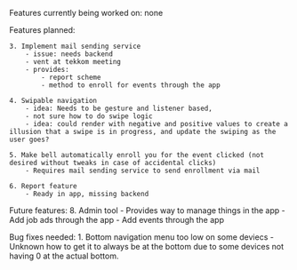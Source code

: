Features currently being worked on: 
none

Features planned:

    3. Implement mail sending service 
        - issue: needs backend
        - vent at tekkom meeting
        - provides: 
            - report scheme
            - method to enroll for events through the app

    4. Swipable navigation 
        - idea: Needs to be gesture and listener based, 
        - not sure how to do swipe logic
        - idea: could render with negative and positive values to create a illusion that a swipe is in progress, and update the swiping as the user goes?

    5. Make bell automatically enroll you for the event clicked (not desired without tweaks in case of accidental clicks)
        - Requires mail sending service to send enrollment via mail

    6. Report feature
        - Ready in app, missing backend

Future features: 
    8. Admin tool
        - Provides way to manage things in the app
        - Add job ads through the app
        - Add events through the app

Bug fixes needed:
    1. Bottom navigation menu too low on some deviecs
        -  Unknown how to get it to always be at the bottom due to some devices not having 0 at the actual bottom.